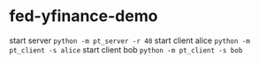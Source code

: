 # fed-yfinance-demo


start server `python -m pt_server -r 40`
start client alice `python -m pt_client -s alice`
start client bob `python -m pt_client -s bob`
